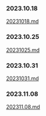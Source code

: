 ### 2023.10.18
[20231018.md](./20231018.md) 

### 2023.10.25
[20231025.md](./20231025.md) 

### 2023.10.31
[20231031.md](./20231031.md) 

### 2023.11.08
[202311.08.md](./202311108.md) 